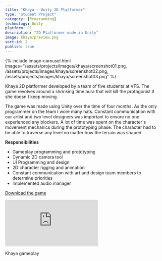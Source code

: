 ```yaml
---
title: "Khaya - Unity 2D Platformer"
type: "Student Project"
category: [Programming]
technology: Unity
platform: PC
description: "2D Platformer made in Unity"
image: khaya/preview.png
sort-id: 2
publish: true
---
```



{% include image-carousel.html 
	images="/assets/projects/images/khaya/screenshot01.png,
	/assets/projects/images/khaya/screenshot02.png,
	/assets/projects/images/khaya/screenshot03.png"
%}  

<p>
Khaya 2D platformer developed by a team of five students at VFS. The game revolves around a shrinking time aura that will kill the protagonist if she doesn't keep moving. 

The game was made using Unity over the time of four months. As the only programmer on the team I wore many hats. Constant communication with our artist and two level designers was important to ensure no one experienced any blockers. 
A lot of time was spent on the character's movement mechanics during the prototyping phase. The character had to be able to traverse any level no matter how the terrain was shaped.  

</p>

**Responsibilities**

* Gameplay programming and prototyping 
* Dynamic 2D camera tool
* UI Programming and design
* 2D character rigging and animation
* Constant communication with art and design team members to determine priorities
* Implemented audio manager

<a href="https://bit.ly/khayagame">Download the game</a>


<p>
    <div class="inline-image" style="display: block;"><div class="video-container">
        <iframe src="https://www.youtube.com/embed/8SxjkDlYvEk" frameborder="0"></iframe>
        </div>      
        <p>Khaya gameplay</p>
    </div>
</p>